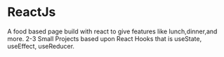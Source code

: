 # ReactJs

A food based page build with react to give features like lunch,dinner,and more.
2-3 Small Projects based upon React Hooks that is useState, useEffect, useReducer.
